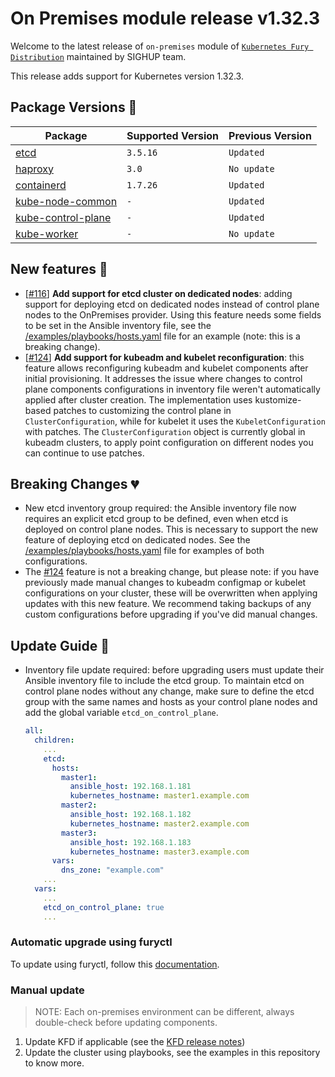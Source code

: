 # On Premises module release v1.32.3

Welcome to the latest release of `on-premises` module of [`Kubernetes Fury Distribution`](https://github.com/sighupio/fury-distribution) maintained by SIGHUP team.

This release adds support for Kubernetes version 1.32.3.

## Package Versions 🚢

| Package                                        | Supported Version | Previous Version |
| ---------------------------------------------- | ----------------- | ---------------- |
| [etcd](roles/etcd)                             | `3.5.16`          | `Updated`        |
| [haproxy](roles/haproxy)                       | `3.0`             | `No update`      |
| [containerd](roles/containerd)                 | `1.7.26`          | `Updated`        |
| [kube-node-common](roles/kube-node-common)     | `-`               | `Updated`        |
| [kube-control-plane](roles/kube-control-plane) | `-`               | `Updated`        |
| [kube-worker](roles/kube-worker)               | `-`               | `No update`      |

## New features 🌟

- [[#116](https://github.com/sighupio/fury-kubernetes-on-premises/pull/116)] **Add support for etcd cluster on dedicated nodes**: adding support for deploying etcd on dedicated nodes instead of control plane nodes to the OnPremises provider.
Using this feature needs some fields to be set in the Ansible inventory file, see the [/examples/playbooks/hosts.yaml](/examples/playbooks/hosts.yaml) file for an example (note: this is a breaking change).
- [[#124](https://github.com/sighupio/fury-kubernetes-on-premises/pull/124)] **Add support for kubeadm and kubelet reconfiguration**: this feature allows reconfiguring kubeadm and kubelet components after initial provisioning. It addresses the issue where changes to control plane components configurations in inventory file weren't automatically applied after cluster creation.
The implementation uses kustomize-based patches to customizing the control plane in `ClusterConfiguration`, while for kubelet it uses the `KubeletConfiguration` with patches. The `ClusterConfiguration` object is currently global in kubeadm clusters, to apply point configuration on different nodes you can continue to use patches.

## Breaking Changes 💔

- New etcd inventory group required: the Ansible inventory file now requires an explicit etcd group to be defined, even when etcd is deployed on control plane nodes. This is necessary to support the new feature of deploying etcd on dedicated nodes. See the [/examples/playbooks/hosts.yaml](/examples/playbooks/hosts.yaml) file for examples of both configurations.
- The [#124](https://github.com/sighupio/fury-kubernetes-on-premises/pull/124) feature is not a breaking change, but please note: if you have previously made manual changes to kubeadm configmap or kubelet configurations on your cluster,
these will be overwritten when applying updates with this new feature. We recommend taking backups of any custom configurations before upgrading if you've did manual changes.

## Update Guide 🦮

- Inventory file update required: before upgrading users must update their Ansible inventory file to include the etcd group. To maintain etcd on control plane nodes without any change, make sure to define the etcd group with the same names and hosts as your control plane nodes and add the global variable `etcd_on_control_plane`.
    ```yaml
    all:
      children:
        ...
        etcd:
          hosts:
            master1:
              ansible_host: 192.168.1.181
              kubernetes_hostname: master1.example.com
            master2:
              ansible_host: 192.168.1.182
              kubernetes_hostname: master2.example.com
            master3:
              ansible_host: 192.168.1.183
              kubernetes_hostname: master3.example.com
          vars:
            dns_zone: "example.com"
        ...
      vars:
        ...
        etcd_on_control_plane: true
        ...
    ```

### Automatic upgrade using furyctl

To update using furyctl, follow this [documentation](https://docs.kubernetesfury.com/docs/installation/upgrades).

### Manual update
  
> NOTE: Each on-premises environment can be different, always double-check before updating components.

1. Update KFD if applicable (see the [KFD release notes](https://github.com/sighupio/fury-distribution/tree/master/docs/releases))
2. Update the cluster using playbooks, see the examples in this repository to know more.
